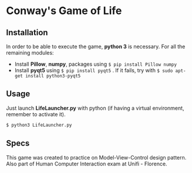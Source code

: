 # Conway's Game of Life

## Installation

In order to be able to execute the game, **python 3** is necessary.
For all the remaining modules:
- Install __Pillow__, __numpy__, packages using `$ pip install Pillow numpy`
- Install __pyqt5__ using `$ pip install pyqt5` . If it fails, try with `$ sudo apt-get install python3-pyqt5`

## Usage

Just launch **LifeLauncher.py** with python (if having a virtual environment, remember to activate it).
```bash
$ python3 LifeLauncher.py
```

## Specs

This game was created to practice on Model-View-Control design pattern. Also part of Human Computer Interaction exam at Unifi - Florence.